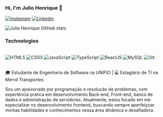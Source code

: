 ### Hi, I'm Julio Henrique 👋

[![Instagram](https://img.shields.io/badge/Instagram-E4405F?style=for-the-badge&logo=instagram&logoColor=white)](https://www.instagram.com/juliohtm/)
[![Linkedin](https://img.shields.io/badge/LinkedIn-0077B5?style=for-the-badge&logo=linkedin&logoColor=white)](https://www.linkedin.com/in/julio-henrique-tomoyuki-morizono-096256246/)

![Julio Henrique GitHub stats](https://github-readme-stats.vercel.app/api?username=juliohtm08&show_icons=true&theme=nightowl )

### Technologies

<div style="display: inline_block"> <br/>
    <img align="center" alt="HTML5" src="https://img.shields.io/badge/HTML5-E34F26?style=for-the-badge&logo=html5&logoColor=white" /> 
    <img align="center" alt="CSS3" src="https://img.shields.io/badge/CSS3-1572B6?style=for-the-badge&logo=css3&logoColor=white" /> 
    <img align="center" alt="JavaScript" src="https://img.shields.io/badge/JavaScript-F7DF1E?style=for-the-badge&logo=javascript&logoColor=black" />
    <img align="center" alt="TypeScript" src="https://img.shields.io/badge/TypeScript-007ACC?style=for-the-badge&logo=typescript&logoColor=white" /> 
    <img align="center" alt="ReactJS" src="https://img.shields.io/badge/React-20232A?style=for-the-badge&logo=react&logoColor=61DAFB" /> 
    <img align="center" alt="MySQL" src="https://img.shields.io/badge/MySQL-005C84?style=for-the-badge&logo=mysql&logoColor=white" /> 
    <img align="center" alt="Git" src="https://img.shields.io/badge/GIT-E44C30?style=for-the-badge&logo=git&logoColor=white" />
</div> <br/>

🎓 Estudante de Engenharia de Software na UNIFIO | 💻 Estagiário de TI na Mervil Transportes

Sou um apaixonado por programação e resolução de problemas, com experiência prática em desenvolvimento Back-end, Front-end, banco de dados e administração de servidores. Atualmente, estou focado em me especializar no desenvolvimento frontend, buscando sempre aperfeiçoar minhas habilidades e conhecimentos nessa área dinâmica e desafiadora.
